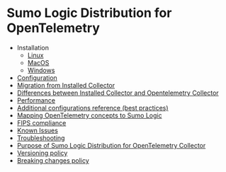 # Sumo Logic Distribution for OpenTelemetry

- Installation
  - [Linux][linux_installation]
  - [MacOS][macos_installation]
  - [Windows][windows_installation]
- [Configuration](./configuration.md)
- [Migration from Installed Collector](./migration.md)
- [Differences between Installed Collector and Opentelemetry Collector](./comparison.md)
- [Performance]
- [Additional configurations reference (best practices)][additional_reference]
- [Mapping OpenTelemetry concepts to Sumo Logic](./open-telemetry-concepts.md)
- [FIPS compliance](./fips.md)
- [Known Issues][known issues]
- [Troubleshooting]
- [Purpose of Sumo Logic Distribution for OpenTelemetry Collector][purpose]
- [Versioning policy][versioning]
- [Breaking changes policy][breaking]

[linux_installation]: https://help.sumologic.com/docs/send-data/opentelemetry-collector/install-collector-on-linux/
[macos_installation]: https://help.sumologic.com/docs/send-data/opentelemetry-collector/install-collector-on-macos/
[windows_installation]: https://help.sumologic.com/docs/send-data/opentelemetry-collector/install-collector-on-windows/
[additional_reference]: https://help.sumologic.com/docs/send-data/opentelemetry-collector/data-source-configurations/additional-configurations-reference/
[performance]: https://help.sumologic.com/docs/send-data/opentelemetry-collector/#performance
[known issues]: https://help.sumologic.com/docs/send-data/opentelemetry-collector/troubleshooting-faq/#known-issues
[troubleshooting]: https://help.sumologic.com/docs/send-data/opentelemetry-collector/troubleshooting-faq/
[purpose]: https://help.sumologic.com/docs/send-data/opentelemetry-collector/sumo-logic-opentelemetry-vs-opentelemetry-upstream-relationship/
[versioning]: https://help.sumologic.com/docs/send-data/opentelemetry-collector/sumo-logic-opentelemetry-vs-opentelemetry-upstream-relationship/#versioning-policy
[breaking]: https://help.sumologic.com/docs/send-data/opentelemetry-collector/sumo-logic-opentelemetry-vs-opentelemetry-upstream-relationship/#versioning-policy
